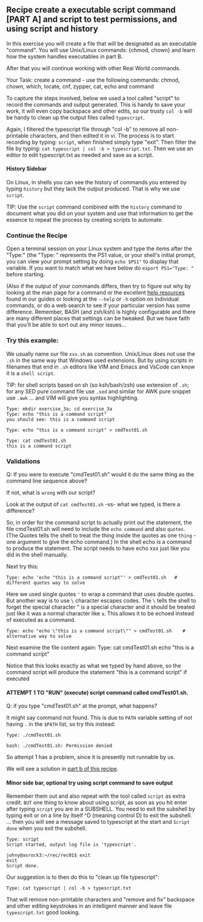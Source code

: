 ## Recipe create a executable script command [PART A] and script to test permissions, and using script and history
In this exercise you will create a file that will be designated as an executable "command". You
will use Unix/Linux commands: {chmod, chown} and learn how the system handles executables
in part B.

After that you will continue working with other Real World commands.

Your Task: create a command - use the following commands:
chmod, chown, which, locate, cnf, zypper, cat, echo and command

To capture the steps involved, below we used a tool called "script" to record the commands
and output generated. This is handy to save your work, it will even copy backspace and
other edits, so our trusty `col -b` will be handy to clean up the output files called `typescript`.

Again, I filtered the typescript file through "col -b" to remove all non-printable characters, and
then edited it in vi. The process is to start recording by typing: `script`,
when finished simply type "exit". Then filter the file by typing: `cat typescript | col -b > typescript.txt`.
Then we use an editor to edit typescript.txt as needed and save as a script.

#### History Sidebar
On Linux, in shells you can see the history of commands you entered by typing `history`
but they lack the output produced.  That is why we use `script`.

TIP: Use the `script` command combined with the `history` command to document
what you did on your system and use that information to get the essence to repeat the process 
by creating scripts to automate.

### Continue the Recipe
Open a terminal session on your Linux system and type the items after the "Type:"
(the "Type: " represents the PS1 value, or your shell's initial prompt, you can view
your prompt setting by doing `echo $PS1"` to
display that variable. If you want to match what we have below do `export PS1="Type: "` before starting.

(Also if the output of your commands differs, then try to figure out why by looking at the
man page for a command or the excellent [help resources](..\..\hints\get_help_on_commands\easy_read_with_info_on_linux.md) found
in our guides or looking at the `--help` or `-h` option on individual commands, or do a web search
to see if your particular version has some difference. Remember, BASH (and zsh/ksh) is
highly configurable and there are many different places that settings can be tweaked.
But we have faith that you'll be able to sort out any minor issues...

### Try this example:

We usually name our file `xxx.sh` as convention.  Unix/Linux does not use the `.sh` in the same way that
Windows used extensions.  But by using scripts in filenames that end in `.sh` editors like VIM and Emacs
and VsCode can know it is a `shell script`.

TIP: for shell scripts based on sh (so ksh/bash/zsh) use extension of `.sh`; for any SED pure command file use `.sed`
and similar for AWK pure snippet use `.awk` ... and VIM will give you syntax highlighting.

```
Type: mkdir exercise_3a; cd exercise_3a
Type: echo "this is a command script"
you should see: this is a command script

Type: echo "this is a command script" > cmdTest01.sh

Type: cat cmdTest01.sh
this is a command script
```


### Validations
Q: If you were to execute "cmdTest01.sh" would it do the same thing as the command line
sequence above?

If not, what is `wrong` with our script?

Look at the output of `cat cmdTest01.sh` -vs- what we typed, is there a difference?

So, in order for the command script to actually print out the statement, the file cmdTest01.sh
will need to include the
`echo command` and also `quotes`.  (The Quotes tells the shell to treat the thing inside the quotes as one `thing` - one argument to give the echo command.)
In the shell echo is a command to produce the statement.  The script needs to have echo xxx
just like you did in the shell manually.

Next try this:

```
Type: echo 'echo "this is a command script"' > cmdTest01.sh   # different quotes way to solve
```


Here we used single quotes `'` to wrap a command that uses double quotes.
But another way is to use `\` character escapes codes. The `\` tells the shell to forget the special character " is a special character and
it should be treated just like it was a normal character like `a`.
This allows it to be echoed instead of executed as a command.

```
Type: echo "echo \"this is a command script\"" > cmdTest01.sh    # alternative way to solve
```

Next examine the file content again:
Type: cat cmdTest01.sh
echo "this is a command script"

Notice that this looks exactly as what we typed by hand above, so the command script will produce the statement "this is a command script" if executed

#### ATTEMPT 1 TO "RUN" (execute) script command called cmdTest01.sh.

Q: if you type "cmdTest01.sh" at the prompt, what happens?

It might say command not found.  This is due to `PATH` variable setting of not having `.` in the `$PATH` list, so 
try this instead:

```
Type: ./cmdTest01.sh

bash: ./cmdTest01.sh: Permission denied
```

So attempt 1 has a problem, since it is presently not runnable by us.

We will see a solution in [part b of this recipe](./003b_permission_on_a_script_to_execute.md).

#### Minor side bar, optional try using script command to save output
Remember them out and also repeat with the tool called `script` as extra credit.  `BUT` one thing to know about using script,
as soon as you hit enter after typing `script` you are in a SUBSHELL. You need to exit the subshell by typing exit or on
a line by itself ^D (meaning control D) to exit the subshell.  ... then you will see a message saved to typescript 
at the start and `Script done` when you exit the subshell.

```
Type: script
Script started, output log file is 'typescript'.

johny@asrock3:~/rec/rec01$ exit
exit
Script done.
```

Our suggestion is to then do this to "clean up file typescript":

```
Type: cat typescript | col -b > typescript.txt
```

That will remove non-printable characters and "remove and fix" backspace and other editing
keystrokes in an intelligent manner and leave file `typescript.txt` good looking.
